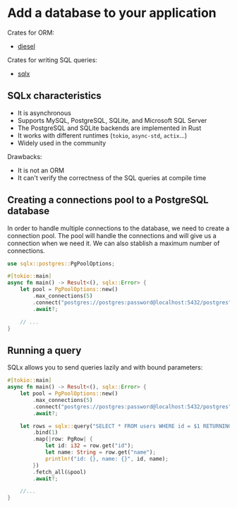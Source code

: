# Add a database to your application

Crates for ORM:

- [diesel](https://crates.io/crates/diesel)

Crates for writing SQL queries:

- [sqlx](https://crates.io/crates/sqlx)

## SQLx characteristics

- It is asynchronous
- Supports MySQL, PostgreSQL, SQLite, and Microsoft SQL Server
- The PostgreSQL and SQLite backends are implemented in Rust
- It works with different runtimes (`tokio`, `async-std`, `actix`...)
- Widely used in the community

Drawbacks:

- It is not an ORM
- It can't verify the correctness of the SQL queries at compile time

## Creating a connections pool to a PostgreSQL database

In order to handle multiple connections to the database, we need to create a
connection pool. The pool will handle the connections and will give us a
connection when we need it. We can also stablish a maximum number of connections.

```rust
use sqlx::postgres::PgPoolOptions;

#[tokio::main]
async fn main() -> Result<(), sqlx::Error> {
    let pool = PgPoolOptions::new()
        .max_connections(5)
        .connect("postgres://postgres:password@localhost:5432/postgres")
        .await?;

    // ...
}
```

## Running a query

SQLx allows you to send queries lazily and with bound parameters:

```rust
#[tokio::main]
async fn main() -> Result<(), sqlx::Error> {
    let pool = PgPoolOptions::new()
        .max_connections(5)
        .connect("postgres://postgres:password@localhost:5432/postgres")
        .await?;

    let rows = sqlx::query("SELECT * FROM users WHERE id = $1 RETURNING id, name")
        .bind(1)
        .map(|row: PgRow| {
            let id: i32 = row.get("id");
            let name: String = row.get("name");
            println!("id: {}, name: {}", id, name);
        })
        .fetch_all(&pool)
        .await?;

    //...
}
```
